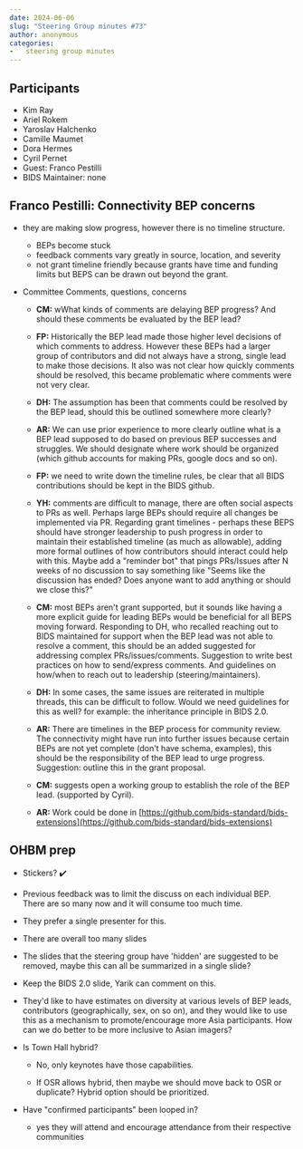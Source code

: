 ```yaml
---
date: 2024-06-06
slug: "Steering Group minutes #73"
author: anonymous
categories:
-   steering group minutes
---
```


<!-- more -->

## Participants

-   Kim Ray
-   Ariel Rokem
-   Yaroslav Halchenko
-   Camille Maumet
-   Dora Hermes
-   Cyril Pernet
-   Guest: Franco Pestilli
-   BIDS Maintainer: none

## Franco Pestilli:  Connectivity BEP concerns

-   they are making slow progress, however there is no timeline structure.
    -   BEPs become stuck
    -   feedback comments vary greatly in source, location, and severity
    -   not grant timeline friendly because grants have time and funding limits but BEPS can be drawn out beyond the grant.

-   Committee Comments, questions, concerns

    -   **CM:** wWhat kinds of comments are delaying BEP progress? And should these comments be evaluated by the BEP lead?

    -   **FP:** Historically the BEP lead made those higher level decisions of which comments to address.
        However these BEPs had a larger group of contributors and did not always have a strong, single lead to make those decisions.
        It also was not clear how quickly comments should be resolved, this became problematic where comments were not very clear.

    -   **DH:** The assumption has been that comments could be resolved by the BEP lead, should this be outlined somewhere more clearly?

    -   **AR:** We can use prior experience to more clearly outline what is a BEP lead supposed to do based on previous BEP successes and struggles.
        We should designate where work should be organized (which github accounts for making PRs, google docs and so on).

    -   **FP:** we need to write down the timeline rules, be clear that all BIDS contributions should be kept in the BIDS github.

    -   **YH:** comments are difficult to manage, there are often social aspects to PRs as well.
        Perhaps large BEPs should require all changes be implemented via PR.
        Regarding grant timelines - perhaps these BEPS should have stronger leadership to push progress
        in order to maintain their established timeline (as much as allowable),
        adding more formal outlines of how contributors should interact could help with this.
        Maybe add a "reminder bot" that pings PRs/Issues after N weeks of no discussion
        to say something like "Seems like the discussion has ended? Does anyone want to add anything or should we close this?"

    -   **CM:** most BEPs aren't grant supported, but it sounds like having a more explicit guide for leading BEPs would be beneficial for all BEPS moving forward.
        Responding to DH, who recalled reaching out to BIDS maintained for support when the BEP lead was not able to resolve a comment,
        this should be an added suggested for addressing complex PRs/issues/comments.
        Suggestion to write best practices on how to send/express comments.
        And guidelines on how/when to reach out to leadership (steering/maintainers).

    -   **DH:** In some cases, the same issues are reiterated in multiple threads, this can be difficult to follow.
        Would we need guidelines for this as well? for example: the inheritance principle in BIDS 2.0.

    -   **AR:** There are timelines in the BEP process for community review.
        The connectivity might have run into further issues because certain BEPs are not yet complete (don't have schema, examples),
        this should be the responsibility of the BEP lead to urge progress.
        Suggestion: outline this in the grant proposal.

    -   **CM:** suggests open a working group to establish the role of the BEP lead. (supported by Cyril).

    -   **AR:** Work could be done in [https://github.com/bids-standard/bids-extensions](https://github.com/bids-standard/bids-extensions)

## OHBM prep

-   Stickers? ✔️

-   Previous feedback was to limit the discuss on each individual BEP.
    There are so many now and it will consume too much time.

-   They prefer a single presenter for this.

-   There are overall too many slides

-   The slides that the steering group have 'hidden' are suggested to be removed, maybe this can all be summarized in a single slide?

-   Keep the BIDS 2.0 slide, Yarik can comment on this.

-   They'd like to have estimates on diversity at various levels of BEP leads, contributors (geographically, sex, on so on),
    and they would like to use this as a mechanism to promote/encourage more Asia participants.
    How can we do better to be more inclusive to Asian imagers?

-   Is Town Hall hybrid?

    -   No, only keynotes have those capabilities.

    -   If OSR allows hybrid, then maybe we should move back to OSR or duplicate?
        Hybrid option should be prioritized.

-   Have "confirmed participants" been looped in?

    -   yes they will attend and encourage attendance from their respective communities
